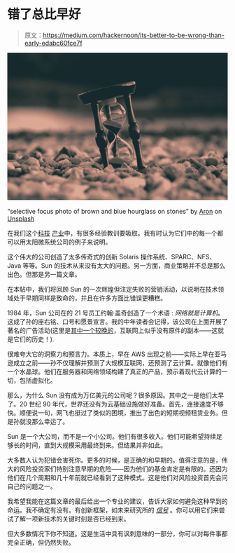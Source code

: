 # 错了总比早好

> 原文：<https://medium.com/hackernoon/its-better-to-be-wrong-than-early-edabc60fce7f>

![](img/655ddd8af46ee0a2e4a2e8ff4fc7b47b.png)

“selective focus photo of brown and blue hourglass on stones” by [Aron](https://unsplash.com/@aronunsplash?utm_source=medium&utm_medium=referral) on [Unsplash](https://unsplash.com?utm_source=medium&utm_medium=referral)

在我们这个[科技](https://hackernoon.com/tagged/technology) [产业](https://hackernoon.com/tagged/industry)中，有很多经验教训要吸取。我有时认为它们中的每一个都可以用太阳微系统公司的例子来说明。

这个伟大的公司创造了太多传奇式的创新 Solaris 操作系统、SPARC、NFS、Java 等等。Sun 的技术从来没有太大的问题。另一方面，商业策略并不总是那么出色。但那是另一篇文章。

在本帖中，我们将回顾 Sun 的一次辉煌但注定失败的营销活动，以说明在技术领域处于早期同样是致命的，并且在许多方面比错误更糟糕。

1984 年，Sun 公司在的 21 号员工约翰·盖奇创造了一个术语 : *网络就是计算机*。这成了孙的座右铭、口号和愿景宣言。我的中年读者会记得，该公司在上面开展了著名的广告活动(这里是[其中一个较晚的](https://www.youtube.com/watch?v=kWNtaUaDxZw)，互联网上似乎没有原件的副本——这就是它们的历史！).

很难夸大它的洞察力和预言力。本质上，早在 AWS 出现之前——实际上早在亚马逊成立之前——孙不仅理解并预测了大规模互联网，还预测了云计算。就像他们有一个水晶球。他们在服务器和网络领域构建了真正的产品，预示着现代云计算的一切，包括虚拟化。

那么，为什么 Sun 没有成为万亿美元的公司呢？很多原因。其中之一是他们太早了。20 世纪 90 年代，世界还没有为云基础设施做好准备。首先，连接速度不够快。顺便说一句，网飞也挺过了类似的困境，推出了出色的短期视频租赁业务。但是孙就没那么幸运了。

Sun 是一个大公司，而不是一个小公司。他们有很多收入。他们可能希望持续足够长的时间，直到大规模采用最终到来。但结果并非如此。

大多数人认为犯错会害死你。更多的时候，是正确的和早期的。值得注意的是，伟大的风险投资家们特别注意早期的危险——因为他们的基金肯定是有限的。还因为他们在几个周期和几十年前就已经看到了这种模式。这是他们对风险投资首先会问自己的问题之一。

我希望我能在这篇文章的最后给出一个专业的建议，告诉大家如何避免这种早到的命运。我不确定有没有。有创新框架，如未来研究所的 [*信号*](http://www.iftf.org/what-we-do/foresight-tools/signals/) 。你可以用它们来尝试了解一项新技术的关键时刻是否已经到来。

但大多数情况下你不知道。这是生活中具有讽刺意味的一部分，你可以对每件事都完全正确，但仍然失败。
